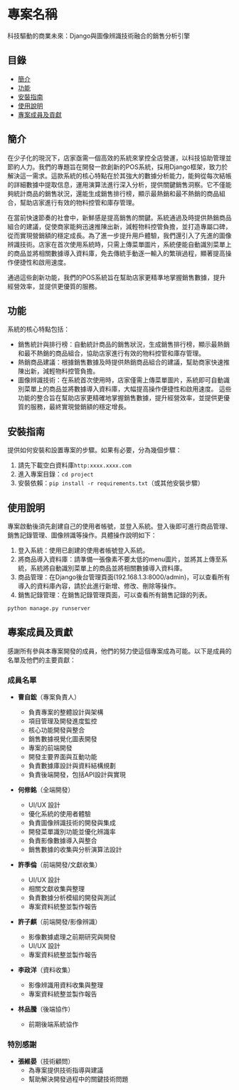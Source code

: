 # 專案名稱

科技驅動的商業未來：Django與圖像辨識技術融合的銷售分析引擎					
								

## 目錄

- [簡介](#簡介)
- [功能](#功能)
- [安裝指南](#安裝指南)
- [使用說明](#使用說明)
- [專案成員及貢獻](#專案成員及貢獻)

## 簡介

在少子化的現況下，店家亟需一個高效的系統來掌控全店營運，以科技協助管理並節約人力。我們的專題旨在開發一款創新的POS系統，採用Django框架，致力於解決這一需求。這款系統的核心特點在於其強大的數據分析能力，能夠從每次結帳的詳細數據中提取信息，運用演算法進行深入分析，提供關鍵銷售洞察。它不僅能夠統計商品的銷售狀況，還能生成銷售排行榜，顯示最熱銷和最不熱銷的商品組合，幫助店家進行有效的物料控管和庫存管理。

在當前快速節奏的社會中，新鮮感是提高銷售的關鍵。系統通過及時提供熱銷商品組合的建議，促使商家能夠迅速推陳出新，減輕物料控管負擔，並打造專屬口碑，從而實現營銷額的穩定成長。為了進一步提升用戶體驗，我們還引入了先進的圖像辨識技術。店家在首次使用系統時，只需上傳菜單圖片，系統便能自動識別菜單上的商品並將相關數據導入資料庫，免去傳統手動逐一輸入的繁瑣過程，顯著提高操作便捷性和啟用速度。

通過這些創新功能，我們的POS系統旨在幫助店家更精準地掌握銷售數據，提升經營效率，並提供更優質的服務。
				

## 功能

系統的核心特點包括：

- 銷售統計與排行榜：自動統計商品的銷售狀況，生成銷售排行榜，顯示最熱銷和最不熱銷的商品組合，協助店家進行有效的物料控管和庫存管理。
- 熱銷商品建議：根據銷售數據及時提供熱銷商品組合的建議，幫助商家快速推陳出新，減輕物料控管負擔。
- 圖像辨識技術：在系統首次使用時，店家僅需上傳菜單圖片，系統即可自動識別菜單上的商品並將數據導入資料庫，大幅提高操作便捷性和啟用速度。
這些功能的整合旨在幫助店家更精確地掌握銷售數據，提升經營效率，並提供更優質的服務，最終實現營銷額的穩定增長。

## 安裝指南

提供如何安裝和設置專案的步驟。如果有必要，分為幾個步驟：

1. 請先下載空白資料庫`http:xxxx.xxxx.com`
2. 進入專案目錄：`cd project`
3. 安裝依賴：`pip install -r requirements.txt`（或其他安裝步驟）

## 使用說明

專案啟動後須先創建自己的使用者帳號，並登入系統。登入後即可進行商品管理、銷售記錄管理、圖像辨識等操作。具體操作說明如下：

1. 登入系統：使用已創建的使用者帳號登入系統。
2. 將商品導入資料庫：請準備一張像素不要太低的menu圖片，並將其上傳至系統，系統將自動識別菜單上的商品並將相關數據導入資料庫。
3. 商品管理：在Django後台管理頁面(192.168.1.3:8000/admin)，可以查看所有導入的資料庫內容，請於此進行新增、修改、刪除等操作。
4. 銷售記錄管理：在銷售記錄管理頁面，可以查看所有銷售記錄的列表。

```bash
python manage.py runserver
```


## 專案成員及貢獻

感謝所有參與本專案開發的成員，他們的努力使這個專案成為可能。以下是成員的名單及他們的主要貢獻：

### 成員名單

- **曹自鋐**（專案負責人）
  - 負責專案的整體設計與架構
  - 項目管理及開發進度監控
  - 核心功能開發與整合
  - 銷售數據視覺化圖表開發
  - 專案的前端開發
  - 開發主要界面與互動功能
  - 負責數據庫設計與資料結構規劃
  - 負責後端開發，包括API設計與實現

- **何修銘**（全端開發）
  - UI/UX 設計
  - 優化系統的使用者體驗
  - 負責圖像辨識技術的開發與集成
  - 開發菜單識別功能並優化辨識率
  - 負責影像數據導入與整合
  - 銷售數據的收集與分析演算法設計

- **許季倫**（前端開發/文獻收集）
  - UI/UX 設計
  - 相關文獻收集與整理
  - 負責數據分析模組的開發與測試
  - 專案資料統整並製作報告

- **許子麒**（前端開發/影像辨識）
  - 影像數據處理之前期研究與開發
  - UI/UX 設計
  - 專案資料統整並製作報告

- **李政洋**（資料收集）
  - 影像辨識用資料收集與整理
  - 專案資料統整並製作報告


- **林品騰**（後端協作）
  - 前期後端系統協作

### 特別感謝

- **張維晏**（技術顧問）
  - 為專案提供技術指導與建議
  - 幫助解決開發過程中的關鍵技術問題

